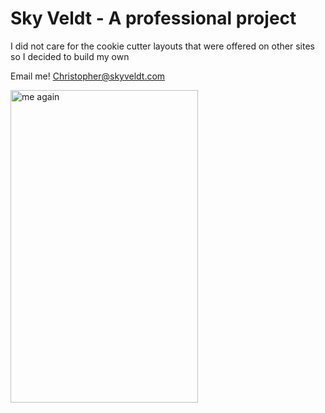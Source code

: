 <html>
<head>
<title>This! Is! Sky Veldt!!!</title>
</head>

<body>
<h1>Sky Veldt - A professional project</h1>
<p>I did not care for the cookie cutter layouts that were offered on other sites so I decided to build my own</p>
</body>

Email me!
<a href="Christopher@Skyveldt.com">Christopher@skyveldt.com</a>

<img src="C:\Users\cmead\Desktop\Skyveldt\images\me.jpg" alt="me again" width=300 height=500>

</html>
